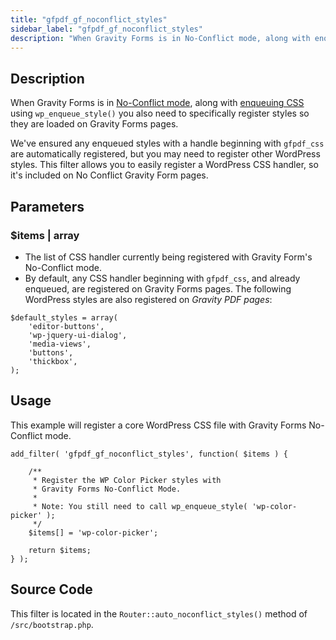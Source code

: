 ```yaml
---
title: "gfpdf_gf_noconflict_styles"
sidebar_label: "gfpdf_gf_noconflict_styles"
description: "When Gravity Forms is in No-Conflict mode, along with enqueuing CSS you also need to specifically register styles with Gravity Forms."
---
```


## Description

When Gravity Forms is in [No-Conflict mode](https://docs.gravityforms.com/enabling-no-conflict-mode/), along with [enqueuing CSS](https://developer.wordpress.org/reference/functions/wp_enqueue_style/) using `wp_enqueue_style()` you also need to specifically register styles so they are loaded on Gravity Forms pages.

We've ensured any enqueued styles with a handle beginning with `gfpdf_css` are automatically registered, but you may need to register other WordPress styles. This filter allows you to easily register a WordPress CSS handler, so it's included on No Conflict Gravity Form pages.

## Parameters

### $items | array
*  The list of CSS handler currently being registered with Gravity Form's No-Conflict mode.
*  By default, any CSS handler beginning with `gfpdf_css`, and already enqueued, are registered on Gravity Forms pages. The following WordPress styles are also registered on *Gravity PDF pages*:

```language-php
$default_styles = array(
	'editor-buttons',
	'wp-jquery-ui-dialog',
	'media-views',
	'buttons',
	'thickbox',
);
```

## Usage

This example will register a core WordPress CSS file with Gravity Forms No-Conflict mode.

```language-php
add_filter( 'gfpdf_gf_noconflict_styles', function( $items ) {

	/**
	 * Register the WP Color Picker styles with
	 * Gravity Forms No-Conflict Mode.
	 *
	 * Note: You still need to call wp_enqueue_style( 'wp-color-picker' );
	 */
	$items[] = 'wp-color-picker';

	return $items;
} );
```

## Source Code

This filter is located in the `Router::auto_noconflict_styles()` method of `/src/bootstrap.php`.
